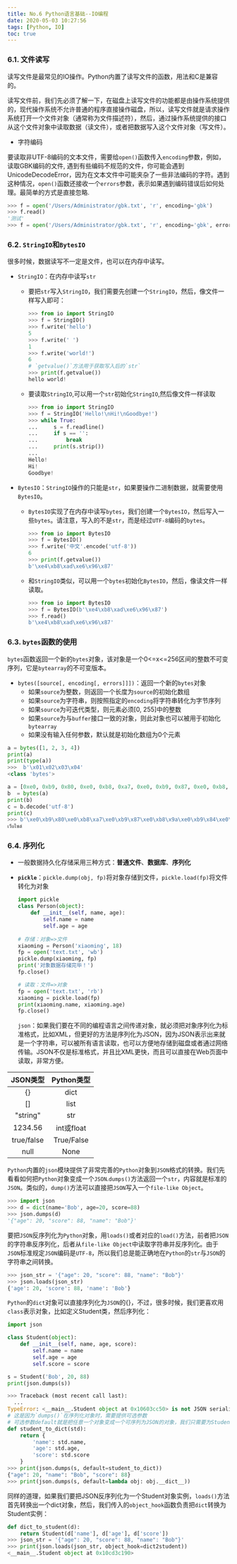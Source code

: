 ```yaml
---
title: No.6 Python语言基础--IO编程
date: 2020-05-03 10:27:56
tags: [Python, IO]
toc: true
---
```


### 6.1. 文件读写

读写文件是最常见的IO操作。Python内置了读写文件的函数，用法和C是兼容的。

读写文件前，我们先必须了解一下，在磁盘上读写文件的功能都是由操作系统提供的，现代操作系统不允许普通的程序直接操作磁盘，所以，读写文件就是请求操作系统打开一个文件对象（通常称为文件描述符），然后，通过操作系统提供的接口从这个文件对象中读取数据（读文件），或者把数据写入这个文件对象（写文件）。

<!--more-->

- 字符编码

要读取非UTF-8编码的文本文件，需要给`open()`函数传入`encoding`参数，例如，读取GBK编码的文件, 遇到有些编码不规范的文件，你可能会遇到UnicodeDecodeError，因为在文本文件中可能夹杂了一些非法编码的字符。遇到这种情况，`open()`函数还接收一个`errors`参数，表示如果遇到编码错误后如何处理。最简单的方式是直接忽略.

```python
>>> f = open('/Users/Administrator/gbk.txt', 'r', encoding='gbk')
>>> f.read()
'测试'
>>> f = open('/Users/Administrator/gbk.txt', 'r', encoding='gbk', errors='ignore)
```

### 6.2. `StringIO`和`BytesIO`

很多时候，数据读写不一定是文件，也可以在内存中读写。

- `StringIO`：在内存中读写`str`

  - 要把`str`写入`StringIO`，我们需要先创建一个`StringIO`，然后，像文件一样写入即可：

    ```python
    >>> from io import StringIO
    >>> f = StringIO()
    >>> f.write('hello')
    5
    >>> f.write(' ')
    1
    >>> f.write('world!')
    6
    # `getvalue()`方法用于获取写入后的`str`
    >>> print(f.getvalue())
    hello world!
    ```

  - 要读取`StringIO`,可以用一个`str`初始化`StringIO`,然后像文件一样读取

    ```python
    >>> from io import StringIO
    >>> f = StringIO('Hello!\nHi!\nGoodbye!')
    >>> while True:
    ...     s = f.readline()
    ...     if s == '':
    ...         break
    ...     print(s.strip())
    ...
    Hello!
    Hi!
    Goodbye!
    ```

- `BytesIO`：`StringIO`操作的只能是`str`，如果要操作二进制数据，就需要使用`BytesIO`。

  - `BytesIO`实现了在内存中读写`bytes`，我们创建一个`BytesIO`，然后写入一些`bytes`。请注意，写入的不是`str`，而是经过`UTF-8`编码的`bytes`。

    ```python
    >>> from io import BytesIO
    >>> f = BytesIO()
    >>> f.write('中文'.encode('utf-8'))
    6
    >>> print(f.getvalue())
    b'\xe4\xb8\xad\xe6\x96\x87'
    ```

  - 和`StringIO`类似，可以用一个`bytes`初始化`BytesIO`，然后，像读文件一样读取。

    ```python
    >>> from io import BytesIO
    >>> f = BytesIO(b'\xe4\xb8\xad\xe6\x96\x87')
    >>> f.read()
    b'\xe4\xb8\xad\xe6\x96\x87'
    ```

### 6.3. `bytes`函数的使用

`bytes`函数返回一个新的`bytes`对象，该对象是一个0<=x<=256区间的整数不可变序列，它是`bytearray`的不可变版本。

- `bytes([source[, encoding[, errors]]])`：返回一个新的`bytes`对象
  - 如果`source`为整数，则返回一个长度为`source`的初始化数组
  - 如果`source`为字符串，则按照指定的`encoding`将字符串转化为字节序列
  - 如果`source`为可迭代类型，则元素必须[0, 255]中的整数
  - 如果`source`为与`buffer`接口一致的对象，则此对象也可以被用于初始化`bytearray`
  - 如果没有输入任何参数，默认就是初始化数组为0个元素

```python
a = bytes([1, 2, 3, 4])
print(a)
print(type(a))
>>>  b'\x01\x02\x03\x04'
<class 'bytes'>

a = [0xe0, 0xb9, 0x80, 0xe0, 0xb8, 0xa7, 0xe0, 0xb9, 0x87, 0xe0, 0xb8, 0x9a, 0xe0,0xb9, 0x84, 0xe0, 0xb8, 0x8b, 0xe0, 0xb8, 0x95, 0xe0, 0xb9, 0x8c]
b  = bytes(a)
print(b)
c = b.decode('utf-8')
print(c)
>>> b'\xe0\xb9\x80\xe0\xb8\xa7\xe0\xb9\x87\xe0\xb8\x9a\xe0\xb9\x84\xe0\xb8\x8b\xe0\xb8\x95\xe0\xb9\x8c'
เว็บไซต์
```

### 6.4. 序列化

- 一般数据持久化存储采用三种方式：**普通文件**、**数据库**、**序列化**

- **`pickle`**：`pickle.dump(obj, fp)`将对象存储到文件，`pickle.load(fp)`将文件转化为对象

  ```python
  import pickle
  class Person(object):
      def __init__(self, name, age):
          self.name = name
          self.age = age
      
  # 存储：对象=>文件
  xiaoming = Person('xiaoming', 18)
  fp = open('text.txt', 'wb')
  pickle.dump(xiaoming, fp)
  print('对象数据存储完毕！')
  fp.close()
  
  # 读取：文件=>对象
  fp = open('text.txt', 'rb')
  xiaoming = pickle.load(fp)
  print(xiaoming.name, xiaoming.age)
  fp.close()
  ```

   `json`：如果我们要在不同的编程语言之间传递对象，就必须把对象序列化为标准格式，比如XML，但更好的方法是序列化为JSON，因为JSON表示出来就是一个字符串，可以被所有语言读取，也可以方便地存储到磁盘或者通过网络传输。JSON不仅是标准格式，并且比XML更快，而且可以直接在Web页面中读取，非常方便。

| **JSON类型** | **Python类型** |
| :----------: | :------------: |
|      {}      |      dict      |
|      []      |      list      |
|   "string"   |      str       |
|   1234.56    |   int或float   |
|  true/false  |   True/False   |
|     null     |      None      |

`Python`内置的`json`模块提供了非常完善的`Python`对象到`JSON`格式的转换。我们先看看如何把`Python`对象变成一个`JSON`.`dumps()`方法返回一个`str`，内容就是标准的`JSON`。类似的，`dump()`方法可以直接把`JSON`写入一个`file-like Object`。

```python
>>> import json
>>> d = dict(name='Bob', age=20, score=88)
>>> json.dumps(d)
'{"age": 20, "score": 88, "name": "Bob"}'
```

要把`JSON`反序列化为`Python`对象，用`loads()`或者对应的`load()`方法，前者把`JSON`的字符串反序列化，后者从`file-like Object`中读取字符串并反序列化。由于`JSON`标准规定`JSON`编码是`UTF-8`，所以我们总是能正确地在`Python`的`str`与`JSON`的字符串之间转换。

```python
>>> json_str = '{"age": 20, "score": 88, "name": "Bob"}'
>>> json.loads(json_str)
{'age': 20, 'score': 88, 'name': 'Bob'}
```

`Python`的`dict`对象可以直接序列化为`JSON`的{}，不过，很多时候，我们更喜欢用`class`表示对象，比如定义Student类，然后序列化：

```python
import json

class Student(object):
    def __init__(self, name, age, score):
        self.name = name
        self.age = age
        self.score = score

s = Student('Bob', 20, 88)
print(json.dumps(s))

>>> Traceback (most recent call last):
  ...
TypeError: <__main__.Student object at 0x10603cc50> is not JSON serializable
# 这是因为`dumps()`在序列化对象时，需要提供可选参数
# 可选参数default就是把任意一个对象变成一个可序列为JSON的对象，我们只需要为Student专门写一个转换函数，再把函数传进去即可：
def student_to_dict(std):
    return {
        'name': std.name,
        'age': std.age,
        'score': std.score
    }
>>> print(json.dumps(s, default=student_to_dict))
{"age": 20, "name": "Bob", "score": 88}
>>> print(json.dumps(s, default=lambda obj: obj.__dict__))
```

同样的道理，如果我们要把JSON反序列化为一个Student对象实例，`loads()`方法首先转换出一个dict对象，然后，我们传入的`object_hook`函数负责把`dict`转换为Student实例：

```python
def dict_to_student(d):
    return Student(d['name'], d['age'], d['score'])
>>> json_str = '{"age": 20, "score": 88, "name": "Bob"}'
>>> print(json.loads(json_str, object_hook=dict2student))
<__main__.Student object at 0x10cd3c190>
```
